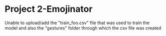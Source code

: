 # Project 2-Emojinator
Unable to upload/add the "train_foo.csv" file that was used to train the model and also the "gestures" folder through which the csv file was created

